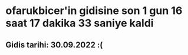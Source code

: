 # ofarukbicer'in gidisine son 1 gun 16 saat 17 dakika 33 saniye kaldi

## Gidis tarihi: 30.09.2022 :(